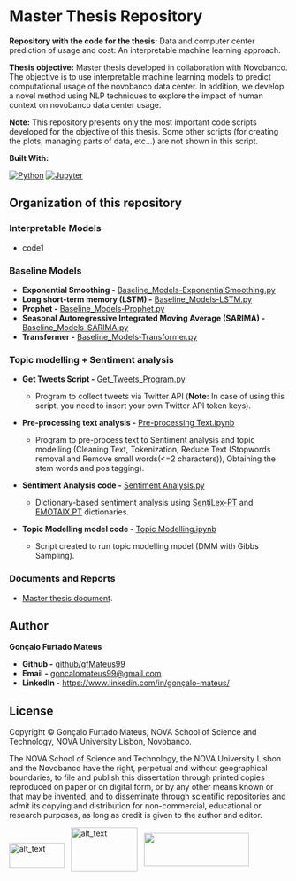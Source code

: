 # Master Thesis Repository

**Repository with the code for the thesis:** Data and computer center prediction of usage and cost: An interpretable machine learning approach.

**Thesis objective:** Master thesis developed in collaboration with Novobanco. The objective is to use interpretable machine learning models to predict computational usage of the novobanco data center. In addition, we develop a novel method using NLP techniques to explore the impact of human context on novobanco data center usage. 

**Note:** This repository presents only the most important code scripts developed for the objective of this thesis. Some other scripts (for creating the plots, managing parts of data, etc...) are not shown in this script.

**Built With:** 

[![Python][Python.js]][Python-url] [![Jupyter][Jupyter.js]][Jupyter-url] 
 
## Organization of this repository

### Interpretable Models

- code1

### Baseline Models

- **Exponential Smoothing -** [Baseline_Models-ExponentialSmoothing.py]
- **Long short-term memory (LSTM) -** [Baseline_Models-LSTM.py]
- **Prophet -** [Baseline_Models-Prophet.py]
- **Seasonal Autoregressive Integrated Moving Average (SARIMA) -** [Baseline_Models-SARIMA.py]
- **Transformer -** [Baseline_Models-Transformer.py]

### Topic modelling + Sentiment analysis

- **Get Tweets Script -** [Get_Tweets_Program.py] 
  - Program to collect tweets via Twitter API (**Note:** In case of using this script, you need to insert your own Twitter API token keys).

- **Pre-processing text analysis -** [Pre-processing Text.ipynb]
  - Program to pre-process text to Sentiment analysis and topic modelling (Cleaning Text, Tokenization, Reduce Text (Stopwords removal and Remove small words(<=2 characters)), Obtaining the stem words and pos tagging).

- **Sentiment Analysis code -** [Sentiment Analysis.py]
  - Dictionary-based sentiment analysis using [SentiLex-PT] and [EMOTAIX.PT] dictionaries.

- **Topic Modelling model code -** [Topic Modelling.ipynb]
  - Script created to run topic modelling model (DMM with Gibbs Sampling).

### Documents and Reports
  - [Master thesis document].


## Author

**Gonçalo Furtado Mateus**

* **Github -** [github/gfMateus99](https://github.com/gfMateus99)
* **Email -** goncalomateus99@gmail.com
* **LinkedIn -** https://www.linkedin.com/in/gonçalo-mateus/

## License
Copyright © Gonçalo Furtado Mateus, NOVA School of Science and Technology, NOVA University Lisbon, Novobanco.

The NOVA School of Science and Technology, the NOVA University Lisbon and the Novobanco have the right, perpetual and without geographical boundaries, to file and publish this dissertation through printed copies reproduced on paper or on digital form, or by any other means known or that may be invented, and to disseminate through scientific repositories and admit its copying and distribution for non-commercial, educational or research purposes, as long as credit is given to the author and editor.

<p float="left" >

<div>
<img align="center" alt="alt_text" src="https://www.unl.pt/sites/default/files/nova_logo21_hp.png" data-canonical-src="https://www.unl.pt/sites/default/files/nova_logo21_hp.png" width="100" height="45" style="margin-top: 20px"/>  &nbsp;
<img align="center" alt="alt_text" src="https://upload.wikimedia.org/wikipedia/commons/thumb/c/ca/Novologofct2021.png/1280px-Novologofct2021.png" data-canonical-src="https://www.novobanco.pt/" width="120" height="80" />  &nbsp; 
<img align="center" src="https://cdn.myportfolio.com/52c9985fffa93e38c02cab522b6c8a04/2ab2b72c-4b71-47ae-95c6-89ac45f6bbb3_rw_1920.jpg?h=8c9e8cefaf642aa87853288a04eccc1d" data-canonical-src="https://cdn.myportfolio.com/52c9985fffa93e38c02cab522b6c8a04/2ab2b72c-4b71-47ae-95c6-89ac45f6bbb3_rw_1920.jpg?h=8c9e8cefaf642aa87853288a04eccc1d" width="190" height="60" />  &nbsp;
</div>
</p>


[Get_Tweets_Program.py]: <https://github.com/gfMateus99/Master_Thesis/blob/main/Sentiment%20analysis%20%2B%20Topic%20modelling/Get_Tweets_Program.py>
[Baseline_Models-ExponentialSmoothing.py]: <https://github.com/gfMateus99/Master_Thesis/blob/main/Baseline%20Models/Baseline_Models-ExponentialSmoothing.py>
[Baseline_Models-LSTM.py]: <https://github.com/gfMateus99/Master_Thesis/blob/main/Baseline%20Models/Baseline_Models-LSTM.py>
[Baseline_Models-Prophet.py]: <https://github.com/gfMateus99/Master_Thesis/blob/main/Baseline%20Models/Baseline_Models-Prophet.py>
[Baseline_Models-SARIMA.py]: <https://github.com/gfMateus99/Master_Thesis/blob/main/Baseline%20Models/Baseline_Models-SARIMA.py>
[Baseline_Models-Transformer.py]: <https://github.com/gfMateus99/Master_Thesis/blob/main/Baseline%20Models/Baseline_Models-Transformer.py>
[Pre-processing Text.ipynb]: <https://github.com/gfMateus99/Master_Thesis/blob/main/Sentiment%20analysis%20%2B%20Topic%20modelling/Pre-processing%20Text.ipynb>
[Topic Modelling.ipynb]: <https://github.com/gfMateus99/Master_Thesis/blob/main/Sentiment%20analysis%20%2B%20Topic%20modelling/Topic%20Modelling.ipynb>
[Sentiment Analysis.py]: <https://github.com/gfMateus99/Master_Thesis/blob/main/Sentiment%20analysis%20%2B%20Topic%20modelling/Sentiment%20Analysis.py>  
[SentiLex-PT]: <https://b2find.eudat.eu/dataset/b6bd16c2-a8ab-598f-be41-1e7aeecd60d3>  
[EMOTAIX.PT]: <https://portulanclarin.net/repository/browse/emotaixpt/c2c715c0b1b111ea803e02420a0004034aecafbdb25f4a9787e7a27c9da6bd6a/>  
[Master thesis document]: <https://github.com/gfMateus99/Master_Thesis/blob/main/Documents%20and%20Reports/Thesis_Final.pdf/>  

<!-- MARKDOWN LINKS & IMAGES -->
<!-- https://www.markdownguide.org/basic-syntax/#reference-style-links -->
[Python.js]: https://img.shields.io/badge/Python-35495E?style=for-the-badge&logo=python&logoColor=blue
[Python-url]: https://www.python.org/

[Jupyter.js]: https://img.shields.io/badge/Jupyter_notebook-35495E?style=for-the-badge&logo=Jupyter&logoColor=orange
[Jupyter-url]: https://jupyter.org/

